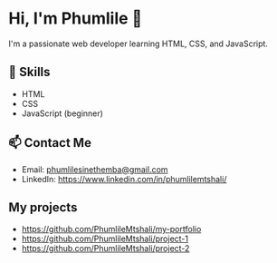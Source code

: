 

# Hi, I'm Phumlile 👋

I'm a passionate web developer learning HTML, CSS, and JavaScript.

## 🔧 Skills
- HTML
- CSS
- JavaScript (beginner)

## 📫 Contact Me
- Email: phumlilesinethemba@gmail.com
- LinkedIn: https://www.linkedin.com/in/phumlilemtshali/

## My projects
 - https://github.com/PhumlileMtshali/my-portfolio
 - https://github.com/PhumlileMtshali/project-1
 - https://github.com/PhumlileMtshali/project-2

